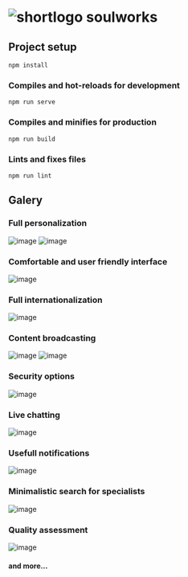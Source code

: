 # ![shortlogo](https://user-images.githubusercontent.com/82903533/207991327-cd2fb7bb-070f-4d72-a21a-d3872e55ebac.png) soulworks

## Project setup
```
npm install
```

### Compiles and hot-reloads for development
```
npm run serve
```

### Compiles and minifies for production
```
npm run build
```

### Lints and fixes files
```
npm run lint
```

## Galery
### Full personalization
![image](https://user-images.githubusercontent.com/82903533/221357968-0724ffd5-4116-40d0-83e9-87d197b67c6a.png)
![image](https://user-images.githubusercontent.com/82903533/221358359-b14a5b21-c8d8-43f5-bcaf-96d6b07ede7c.png)

### Comfortable and user friendly interface
![image](https://user-images.githubusercontent.com/82903533/221357993-5a6af6da-ddfb-49c3-9776-0cbf942cea80.png)

### Full internationalization
![image](https://user-images.githubusercontent.com/82903533/221358117-ca70e71a-fd35-42a0-8dd0-a6a515a21b51.png)

### Content broadcasting
![image](https://user-images.githubusercontent.com/82903533/221358260-54eaa639-3cd4-4012-b326-8214d32f678e.png)
![image](https://user-images.githubusercontent.com/82903533/221358295-a5e8e6c9-3f2f-4864-a8f3-75435093dbc3.png)

### Security options
![image](https://user-images.githubusercontent.com/82903533/221358331-f787b395-6a1e-4d5d-9583-316a48164147.png)

### Live chatting
![image](https://user-images.githubusercontent.com/82903533/221358719-b7fcc195-da23-4dd5-a8fa-856610db30ed.png)

### Usefull notifications
![image](https://user-images.githubusercontent.com/82903533/221358757-f3c3470e-482c-4604-9563-301a5c2a3ea1.png)

### Minimalistic search for specialists
![image](https://user-images.githubusercontent.com/82903533/221358800-7ca08f13-774b-417d-a201-b96ee8cf437e.png)

### Quality assessment
![image](https://user-images.githubusercontent.com/82903533/221358856-7e97d85f-af98-4153-b5a8-f6b810b8b22f.png)

#### and more...








